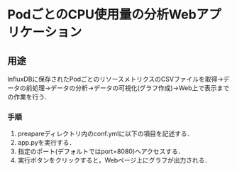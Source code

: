 # PodごとのCPU使用量の分析Webアプリケーション

## 用途
InfluxDBに保存されたPodごとのリソースメトリクスのCSVファイルを取得→データの前処理→データの分析→データの可視化(グラフ作成)→Web上で表示までの作業を行う．



### 手順
1. preapareディレクトリ内のconf.ymlに以下の項目を記述する．
1. app.pyを実行する．
1. 指定のポート(デフォルトではport=8080)へアクセスする．
1. 実行ボタンをクリックすると，Webページ上にグラフが出力される．
